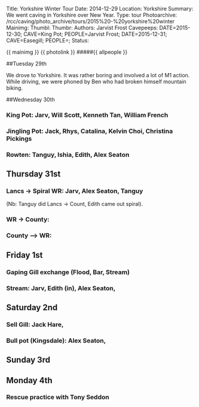 Title: Yorkshire Winter Tour
Date: 2014-12-29
Location: Yorkshire
Summary: We went caving in Yorkshire over New Year.
Type: tour
Photoarchive: /rcc/caving/photo_archive/tours/2015%20-%20yorkshire%20winter
Mainimg: 
Thumbl: 
Thumbr: 
Authors: Jarvist Frost
Cavepeeps: DATE=2015-12-30; CAVE=King Pot; PEOPLE=Jarvist Frost;
           DATE=2015-12-31; CAVE=Easegill; PEOPLE=;
Status:

{{ mainimg }}
{{ photolink }}
#####{{ allpeople }}

##Tuesday 29th

We drove to Yorkshire. It was rather boring and involved a lot of M1 action.
While driving, we were phoned by Ben who had broken himself mountain biking.

##Wednesday 30th

### King Pot: Jarv, Will Scott, Kenneth Tan, William French
### Jingling Pot: Jack, Rhys, Catalina, Kelvin Choi, Christina Pickings
### Rowten: Tanguy, Ishia, Edith, Alex Seaton

## Thursday 31st

### Lancs -> Spiral WR: Jarv, Alex Seaton, Tanguy

(Nb: Tanguy did Lancs -> Count, Edith came out spiral).

### WR -> County: 
### County --> WR: 

## Friday 1st
### Gaping Gill exchange (Flood, Bar, Stream)

### Stream: Jarv, Edith (in), Alex Seaton, 

## Saturday 2nd
### Sell Gill: Jack Hare, 
### Bull pot (Kingsdale): Alex Seaton, 

## Sunday 3rd

## Monday 4th

### Rescue practice with Tony Seddon
